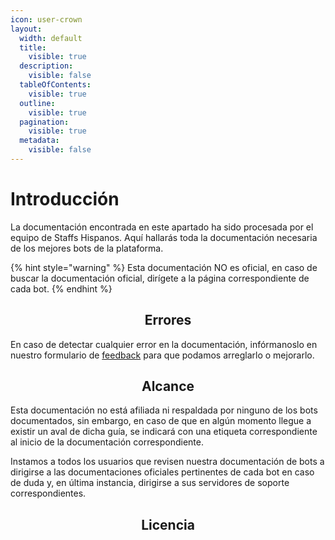 ```yaml
---
icon: user-crown
layout:
  width: default
  title:
    visible: true
  description:
    visible: false
  tableOfContents:
    visible: true
  outline:
    visible: true
  pagination:
    visible: true
  metadata:
    visible: false
---
```


# Introducción

La documentación encontrada en este apartado ha sido procesada por el equipo de Staffs Hispanos. Aquí hallarás toda la documentación necesaria de los mejores bots de la plataforma.

{% hint style="warning" %}
Esta documentación NO es oficial, en caso de buscar la documentación oficial, dirígete a la página correspondiente de cada bot.
{% endhint %}

<h2 align="center">Errores</h2>

En caso de detectar cualquier error en la documentación, infórmanoslo en nuestro formulario de [feedback](https://docs.google.com/forms/d/e/1FAIpQLSdN5T7Qr1YFwbyVQEygQQFUaaTConeJXSJztD1iV9Ml_bXfkw/viewform) para que podamos arreglarlo o mejorarlo.

<h2 align="center">Alcance</h2>

Esta documentación no está afiliada ni respaldada por ninguno de los bots documentados, sin embargo, en caso de que en algún momento llegue a existir un aval de dicha guía, se indicará con una etiqueta correspondiente al inicio de la documentación correspondiente.

Instamos a todos los usuarios que revisen nuestra documentación de bots a dirigirse a las documentaciones oficiales pertinentes de cada bot en caso de duda y, en última instancia, dirigirse a sus servidores de soporte correspondientes.

<h2 align="center">Licencia</h2>

